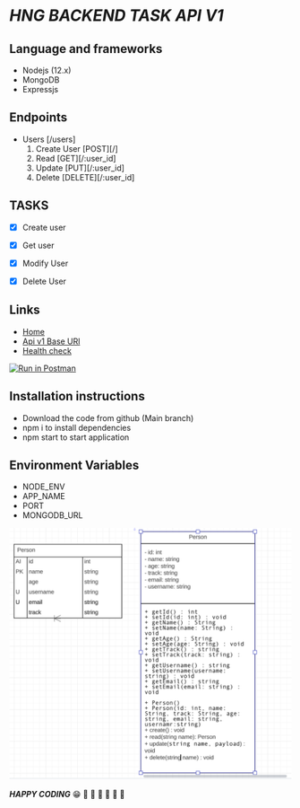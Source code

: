 #  ***HNG BACKEND TASK API V1***
## Language and frameworks
- Nodejs (12.x)
- MongoDB
- Expressjs
## Endpoints
- Users [/users]
  1. Create User [POST][/]
  2. Read [GET][/:user_id]
  3. Update [PUT][/:user_id]
  4. Delete [DELETE][/:user_id]


## TASKS
- [x] Create user
- [x] Get user
- [x] Modify User
- [x] Delete User


## Links
- [Home](https://nck-test.herokuapp.com)
- [Api v1 Base URl](https://nck-test.herokuapp.com/api/v1)
- [Health check](https://nck-test.herokuapp.com/healthcheck)
  
[![Run in Postman](https://run.pstmn.io/button.svg)](https://app.getpostman.com/run-collection/14081034-6e62c3a6-f489-47e8-b1ab-89f3b5267a40?action=collection%2Ffork&source=rip_markdown&collection-url=entityId%3D14081034-6e62c3a6-f489-47e8-b1ab-89f3b5267a40%26entityType%3Dcollection%26workspaceId%3D49e9d6bf-821b-4dc1-b37f-f30afb7ed581)

## Installation instructions
- Download the code from github (Main branch)
- npm i to install dependencies
- npm start to  start application

## Environment Variables
- NODE_ENV
- APP_NAME
- PORT
- MONGODB_URL
  
![uml diagram](./uml.png)


***HAPPY CODING***
:grin:
:rocket: :rocket: :rocket: :rocket: :rocket: :rocket:
